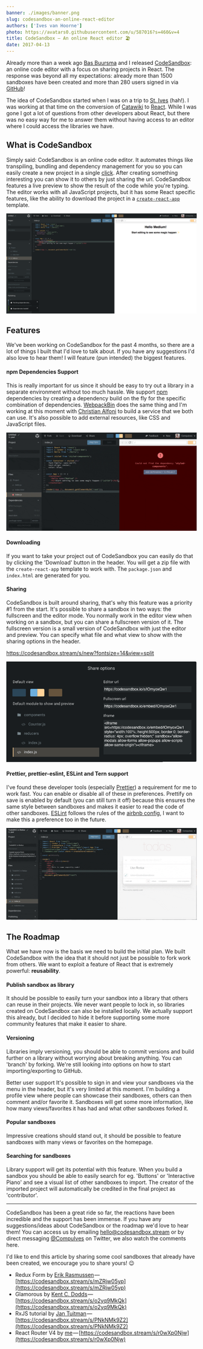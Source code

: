 ```yaml
---
banner: ./images/banner.png
slug: codesandbox-an-online-react-editor
authors: ['Ives van Hoorne']
photo: https://avatars0.githubusercontent.com/u/587016?s=460&v=4
title: CodeSandbox — An online React editor 🏖
date: 2017-04-13
---
```


Already more than a week ago [Bas Buursma](https://twitter.com/bazzjuh) and I
released [CodeSandbox](https://codesandbox.stream): an online code editor with a
focus on sharing projects in React. The response was beyond all my expectations:
already more than 1500 sandboxes have been created and more than 280 users
signed in via [GitHub](https://github.com)!

The idea of CodeSandbox started when I was on a trip to
[St. Ives](https://en.wikipedia.org/wiki/St_Ives,_Cornwall) (hah!). I was
working at that time on the conversion of [Catawiki](https://catawiki.com) to
[React](https://github.com/facebook/react). While I was gone I got a lot of
questions from other developers about React, but there was no easy way for me to
answer them without having access to an editor where I could access the
libraries we have.

## What is CodeSandbox

Simply said: CodeSandbox is an online code editor. It automates things like
transpiling, bundling and dependency management for you so you can easily create
a new project in a single [click](https://codesandbox.stream/s/new). After
creating something interesting you can show it to others by just sharing the
url. CodeSandbox features a live preview to show the result of the code while
you're typing. The editor works with all JavaScript projects, but it has some
React specific features, like the ability to download the project in a
[`create-react-app`](https://github.com/facebook/create-react-app) template.

![The editor itself](./images/0.png)

## Features

We've been working on CodeSandbox for the past 4 months, so there are a lot of
things I built that I'd love to talk about. If you have any suggestions I'd also
love to hear them! I will feature (pun intended) the biggest features.

#### npm Dependencies Support

This is really important for us since it should be easy to try out a library in
a separate environment without too much hassle. We support
[npm](https://npmjs.com) dependencies by creating a dependency build on the fly
for the specific combination of dependencies.
[WebpackBin](https://github.com/cerebral/webpackbin) does the same thing and I'm
working at this moment with
[Christian Alfoni](https://twitter.com/christianalfoni) to build a service that
we both can use. It's also possible to add external resources, like CSS and
JavaScript files.

![Adding a missing dependency](./images/1.gif)

#### Downloading

If you want to take your project out of CodeSandbox you can easily do that by
clicking the 'Download' button in the header. You will get a zip file with the
`create-react-app` template to work with. The `package.json` and `index.html`
are generated for you.

#### Sharing

CodeSandbox is built around sharing, that's why this feature was a priority #1
from the start. It's possible to share a sandbox in two ways: the fullscreen and
the editor mode. You normally work in the editor view when working on a sandbox,
but you can share a fullscreen version of it. The fullscreen version is a small
version of CodeSandbox with just the editor and preview. You can specify what
file and what view to show with the sharing options in the header.

<!-- https://new.codesandbox.stream -->

https://codesandbox.stream/s/new?fontsize=14&view=split

![The share options](./images/2.png)

#### Prettier, prettier-eslint, ESLint and Tern support

I've found these developer tools (especially
[Prettier](https://github.com/prettier/prettier)) a requirement for me to work
fast. You can enable or disable all of these in preferences. Prettify on save is
enabled by default (you can still turn it off) because this ensures the same
style between sandboxes and makes it easier to read the code of other sandboxes.
[ESLint](https://github.com/eslint/eslint) follows the rules of the
[airbnb config](https://github.com/airbnb/javascript/tree/master/packages/eslint-config-airbnb),
I want to make this a preference too in the future.

![So pretty!](./images/3.gif)

## The Roadmap

What we have now is the basis we need to build the initial plan. We built
CodeSandbox with the idea that it should not just be possible to fork work from
others. We want to exploit a feature of React that is extremely powerful:
**reusability**.

#### Publish sandbox as library

It should be possible to easily turn your sandbox into a library that others can
reuse in their projects. We never want people to lock in, so libraries created
on CodeSandbox can also be installed locally. We actually support this already,
but I decided to hide it before supporting some more community features that
make it easier to share.

#### Versioning

Libraries imply versioning, you should be able to commit versions and build
further on a library without worrying about breaking anything. You can 'branch'
by forking. We're still looking into options on how to start importing/exporting
to GitHub.

Better user support It's possible to sign in and view your sandboxes via the
menu in the header, but it's very limited at this moment. I'm building a profile
view where people can showcase their sandboxes, others can then comment and/or
favorite it. Sandboxes will get some more information, like how many
views/favorites it has had and what other sandboxes forked it.

#### Popular sandboxes

Impressive creations should stand out, it should be possible to feature
sandboxes with many views or favorites on the homepage.

#### Searching for sandboxes

Library support will get its potential with this feature. When you build a
sandbox you should be able to easily search for eg. 'Buttons' or 'Interactive
Piano' and see a visual list of other sandboxes to import. The creator of the
imported project will automatically be credited in the final project as
'contributor'.

---

CodeSandbox has been a great ride so far, the reactions have been incredible and
the support has been immense. If you have any suggestions/ideas about
CodeSandbox or the roadmap we'd love to hear them! You can access us by emailing
hello@codesandbox.stream or by direct messaging
[@CompuIves](https://twitter.com/CompuIves) on Twitter, we also watch the
comments here.

I'd like to end this article by sharing some cool sandboxes that already have
been created, we encourage you to share yours! 😉

- Redux Form by
  [Erik Rasmussen](https://twitter.com/erikras) — [https://codesandbox.stream/s/mZRjw05yp](https://codesandbox.stream/s/mZRjw05yp)
- Glamorous by
  [Kent C. Dodds](https://twitter.com/kentcdodds) — [https://codesandbox.stream/s/o2yq9MkQk](https://codesandbox.stream/s/o2yq9MkQk)
- RxJS tutorial by
  [Jan Tuitman](https://codesandbox.stream/u/jantuitman) — [https://codesandbox.stream/s/PNkNMk9Z2](https://codesandbox.stream/s/PNkNMk9Z2)
- React Router V4 by
  [me](https://twitter.com/CompuIves) — [https://codesandbox.stream/s/r0wXp0Njw](https://codesandbox.stream/s/r0wXp0Njw)
